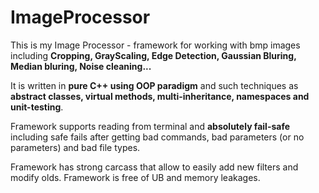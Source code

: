 # ImageProcessor

This is my Image Processor - framework for working with bmp images including **Cropping, GrayScaling, Edge Detection, Gaussian Bluring, Median bluring, Noise cleaning...**

It is written in **pure C++ using OOP paradigm** and such techniques as **abstract classes, virtual methods, multi-inheritance, namespaces and unit-testing**.

Framework supports reading from terminal and **absolutely fail-safe** including safe fails after getting bad commands, bad parameters (or no parameters) and bad file types.

Framework has strong carcass that allow to easily add new filters and modify olds. Framework is free of UB and memory leakages.  
